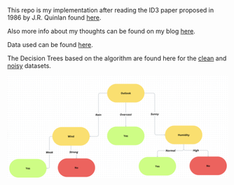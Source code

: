 This repo is my implementation after reading the ID3 paper proposed in 1986 by J.R. Quinlan found [here](https://link.springer.com/article/10.1007/BF00116251).


Also more info about my thoughts can be found on my blog [here](https://himati.bearblog.dev/paper-reviews-induction-of-decision-trees-1986-quinlan/).


Data used can be found [here](https://www.kaggle.com/datasets/sameerhimati/id3-dataset).


The Decision Trees based on the algorithm are found here for the [clean](cleanTree.txt) and [noisy](noisyTree.txt) datasets. 

![Clean Tree Image](cleanImage.png)